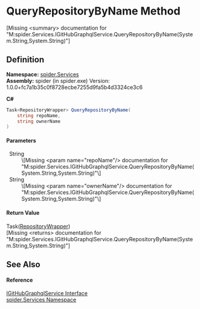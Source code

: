 # QueryRepositoryByName Method


\[Missing &lt;summary&gt; documentation for "M:spider.Services.IGitHubGraphqlService.QueryRepositoryByName(System.String,System.String)"\]



## Definition
**Namespace:** <a href="c6df77e0-28de-d4ed-9b46-1241a40828db">spider.Services</a>  
**Assembly:** spider (in spider.exe) Version: 1.0.0+fc7a1b35c0f8728ecbe7255d9fa5b4d3324ce3c6

**C#**
``` C#
Task<RepositoryWrapper> QueryRepositoryByName(
	string repoName,
	string ownerName
)
```



#### Parameters
<dl><dt>  String</dt><dd>\[Missing &lt;param name="repoName"/&gt; documentation for "M:spider.Services.IGitHubGraphqlService.QueryRepositoryByName(System.String,System.String)"\]</dd><dt>  String</dt><dd>\[Missing &lt;param name="ownerName"/&gt; documentation for "M:spider.Services.IGitHubGraphqlService.QueryRepositoryByName(System.String,System.String)"\]</dd></dl>

#### Return Value
Task(<a href="95240e38-05c8-3a4d-3003-6e4534cef9f0">RepositoryWrapper</a>)  
\[Missing &lt;returns&gt; documentation for "M:spider.Services.IGitHubGraphqlService.QueryRepositoryByName(System.String,System.String)"\]

## See Also


#### Reference
<a href="49f43a60-85f7-cd01-153e-ca0b9cad4a78">IGitHubGraphqlService Interface</a>  
<a href="c6df77e0-28de-d4ed-9b46-1241a40828db">spider.Services Namespace</a>  
